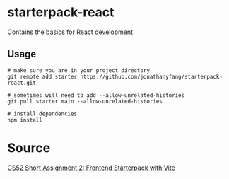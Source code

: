 # starterpack-react

Contains the basics for React development

## Usage
``` 
# make sure you are in your project directory
git remote add starter https://github.com/jonathanyfang/starterpack-react.git

# sometimes will need to add --allow-unrelated-histories
git pull starter main --allow-unrelated-histories

# install dependencies
npm install
```

# Source
[CS52 Short Assignment 2: Frontend Starterpack with Vite](https://brunchlabs.notion.site/Schedule-7457e761c83f4b37bbbdca10e045b1d9?p=9dd840d042624cc2a9f6527dfaeb25dd&pm=s)
